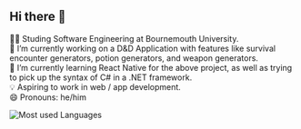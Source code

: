 ## Hi there 👋

🧑‍🎓 Studing Software Engineering at Bournemouth University. <br>
🔭 I’m currently working on a D&D Application with features like survival encounter generators, potion generators, and weapon generators. <br>
🌱 I’m currently learning React Native for the above project, as well as trying to pick up the syntax of C# in a .NET framework. <br>
💡 Aspiring to work in web / app development. <br>
😄 Pronouns: he/him <br>

![Most used Languages](https://github-readme-stats.vercel.app/api/top-langs/?username=jaylemoigne&theme=tokyonight)
